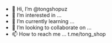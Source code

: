 - 👋 Hi, I’m @tongshopuz
- 👀 I’m interested in ...   
- 🌱 I’m currently learning ...
- 💞️ I’m looking to collaborate on ...
- 📫 How to reach me ... t.me/tong_shop

<!---
tongshopuz/tongshopuz is a ✨ special ✨ repository because its `README.md` (this file) appears on your GitHub profile.
You can click the Preview link to take a look at your changes.
--->
